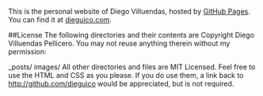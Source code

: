 This is the personal website of Diego Villuendas, hosted by [GitHub Pages](http://pages.github.com). You can find it at [dieguico.com](http://dieguico.com).

##License
The following directories and their contents are Copyright Diego Villuendas Pellicero. You may not reuse anything therein without my permission:

_posts/
images/
All other directories and files are MIT Licensed. Feel free to use the HTML and CSS as you please. If you do use them, a link back to http://github.com/dieguico would be appreciated, but is not required.
